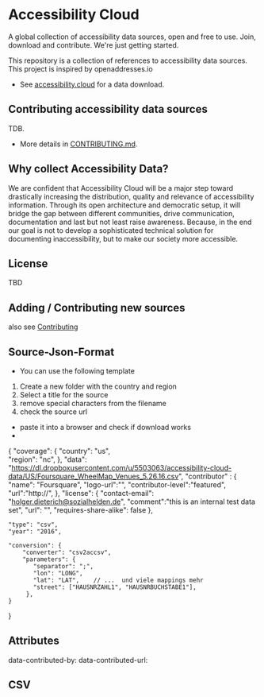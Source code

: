 # Accessibility Cloud

A global collection of accessibility data sources, open and free to use. Join, download and contribute. We're just getting started.

This repository is a collection of references to accessibility data sources.  This project is inspired by openaddresses.io

- See [accessibility.cloud](http://accessibility.cloud/) for a data download. 

## Contributing accessibility data sources

TDB.

- More details in [CONTRIBUTING.md](CONTRIBUTING.md).

## Why collect Accessibility Data?

We are confident that Accessibility Cloud will be a major step toward drastically increasing the distribution, quality and relevance of accessibility information. Through its open architecture and democratic setup, it will bridge the gap between different communities, drive communication, documentation and last but not least raise awareness. Because, in the end our goal is not to develop a sophisticated technical solution for documenting inaccessibility, but to make our society more accessible.


## License

TBD


## Adding / Contributing new sources

also see [Contributing](CONTRIBUTE.md)



Source-Json-Format
-------------
- You can use the following template

1. Create a new folder with the country and region
2. Select a title for the source
3. remove special characters from the filename
4. check the source url
  - paste it into a browser and check if download works
  - 

{
	"coverage": {
		"country": "us",		
		"region": "nc",
	},
	"data": "https://dl.dropboxusercontent.com/u/5503063/accessibility-cloud-data/US/Foursquare_WheelMap_Venues_5.26.16.csv",
	"contributor" : {
		"name": "Foursquare",
		"logo-url":"",
		"contributor-level":"featured",
		"url":"http://",
	},
	"license": {
		"contact-email": "holger.dieterich@sozialhelden.de",
		"comment":"this is an internal test data set",
	    "url": "",
	    "requires-share-alike": false
	},

	"type": "csv",
	"year": "2016",

	"conversion": {
		"converter": "csv2accsv",
		"parameters": {
		   "separator": ";",
		   "lon": "LONG", 
		   "lat": "LAT",    // ...  und viele mappings mehr
		   "street": ["HAUSNRZAHL1", "HAUSNRBUCHSTABE1"],
		 },
	}
}


Attributes
--------------
data-contributed-by:
data-contributed-url:

CSV
----








